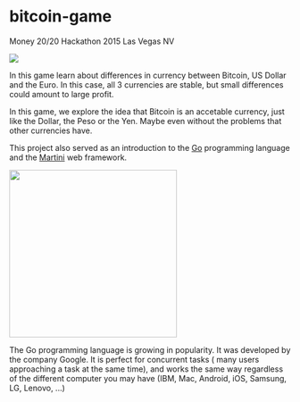 # bitcoin-game
Money 20/20 Hackathon 2015 Las Vegas NV

![](http://i.imgur.com/wqjp5ml.png)

In this game learn about differences in currency between Bitcoin, US Dollar and the Euro.
In this case, all 3 currencies are stable, but small differences could amount to large profit.

In this game, we explore the idea that Bitcoin is an accetable currency, just like the Dollar, the Peso or the Yen.  Maybe even without the problems that other currencies have.

This project also served as an introduction to the [Go](https://www.golang-book.com/books/intro) programming language and the [Martini](http://codecondo.com/4-minimal-web-frameworks-go-golang/) web framework.

<img src="http://i.imgur.com/t6eJMgD.png" width="300">

The Go programming language is growing in popularity.  It was developed by the company Google.  It is perfect for concurrent tasks ( many users approaching a task at the same time), and works the same way regardless of the different computer you may have (IBM, Mac, Android, iOS, Samsung, LG, Lenovo, ...)
